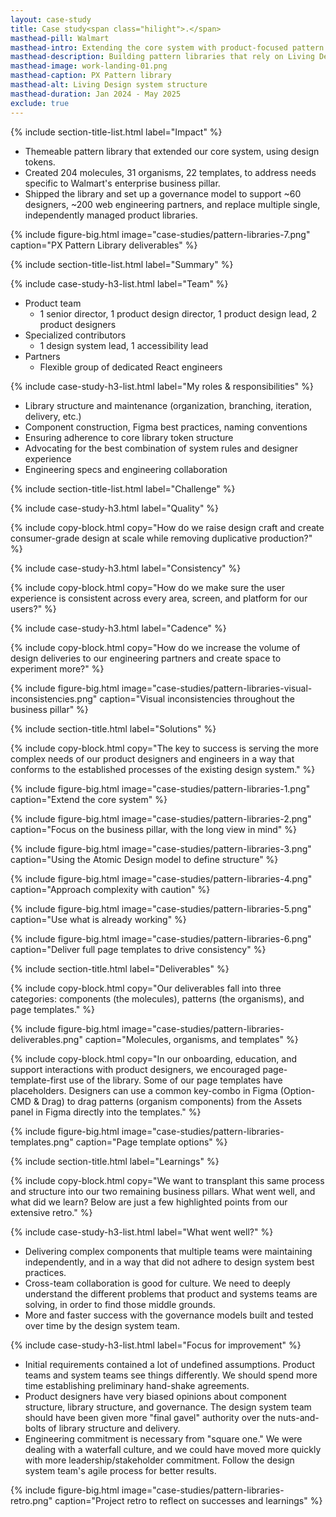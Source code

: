 ```yaml
---
layout: case-study
title: Case study<span class="hilight">.</span>
masthead-pill: Walmart
masthead-intro: Extending the core system with product-focused pattern libraries
masthead-description: Building pattern libraries that rely on Living Design foundations, and serve Walmart's core business pillars.
masthead-image: work-landing-01.png
masthead-caption: PX Pattern library
masthead-alt: Living Design system structure
masthead-duration: Jan 2024 - May 2025 
exclude: true
---
```


{% include section-title-list.html label="Impact" %}

- Themeable pattern library that extended our core system, using design tokens.
- Created 204 molecules, 31 organisms, 22 templates, to address needs specific to Walmart's enterprise business pillar.
- Shipped the library and set up a governance model to support ~60 designers, ~200 web engineering partners, and replace multiple single, independently managed product libraries.

{% include figure-big.html image="case-studies/pattern-libraries-7.png" caption="PX Pattern Library deliverables" %}

{% include section-title-list.html label="Summary" %}

{% include case-study-h3-list.html label="Team" %}

- Product team
	- 1 senior director, 1 product design director, 1 product design lead, 2 product designers
- Specialized contributors
	- 1 design system lead, 1 accessibility lead
- Partners
	- Flexible group of dedicated React engineers

{% include case-study-h3-list.html label="My roles & responsibilities" %}

- Library structure and maintenance (organization, branching, iteration, delivery, etc.)
- Component construction, Figma best practices, naming conventions
- Ensuring adherence to core library token structure
- Advocating for the best combination of system rules and designer experience
- Engineering specs and engineering collaboration

{% include section-title-list.html label="Challenge" %}  

{% include case-study-h3.html label="Quality" %} 

{% include copy-block.html copy="How do we raise design craft and create consumer-grade design at scale while removing duplicative production?" %}

{% include case-study-h3.html label="Consistency" %} 

{% include copy-block.html copy="How do we make sure the user experience is consistent across every area, screen, and platform for our users?" %}

{% include case-study-h3.html label="Cadence" %} 

{% include copy-block.html copy="How do we increase the volume of design deliveries to our engineering partners and create space to experiment more?" %}

{% include figure-big.html image="case-studies/pattern-libraries-visual-inconsistencies.png" caption="Visual inconsistencies throughout the business pillar" %}

{% include section-title.html label="Solutions" %}

{% include copy-block.html copy="The key to success is serving the more complex needs of our product designers and engineers in a way that conforms to the established processes of the existing design system." %}

{% include figure-big.html image="case-studies/pattern-libraries-1.png" caption="Extend the core system" %}

{% include figure-big.html image="case-studies/pattern-libraries-2.png" caption="Focus on the business pillar, with the long view in mind" %}

{% include figure-big.html image="case-studies/pattern-libraries-3.png" caption="Using the Atomic Design model to define structure" %}

{% include figure-big.html image="case-studies/pattern-libraries-4.png" caption="Approach complexity with caution" %}

{% include figure-big.html image="case-studies/pattern-libraries-5.png" caption="Use what is already working" %}

{% include figure-big.html image="case-studies/pattern-libraries-6.png" caption="Deliver full page templates to drive consistency" %}

<!--
{% include figure-big.html image="case-studies/pattern-libraries-8.png" caption="Next steps" %}
-->

{% include section-title.html label="Deliverables" %}

{% include copy-block.html copy="Our deliverables fall into three categories: components (the molecules), patterns (the organisms), and page templates." %}

{% include figure-big.html image="case-studies/pattern-libraries-deliverables.png" caption="Molecules, organisms, and templates" %}

{% include copy-block.html copy="In our onboarding, education, and support interactions with product designers, we encouraged page-template-first use of the library. Some of our page templates have placeholders. Designers can use a common key-combo in Figma (Option-CMD & Drag) to drag patterns (organism components) from the Assets panel in Figma directly into the templates." %}

{% include figure-big.html image="case-studies/pattern-libraries-templates.png" caption="Page template options" %}

{% include section-title.html label="Learnings" %}

{% include copy-block.html copy="We want to transplant this same process and structure into our two remaining business pillars. What went well, and what did we learn? Below are just a few highlighted points from our extensive retro." %}

{% include case-study-h3-list.html label="What went well?" %}

- Delivering complex components that multiple teams were maintaining independently, and in a way that did not adhere to design system best practices.
- Cross-team collaboration is good for culture. We need to deeply understand the different problems that product and systems teams are solving, in order to find those middle grounds.
- More and faster success with the governance models built and tested over time by the design system team.

{% include case-study-h3-list.html label="Focus for improvement" %}

- Initial requirements contained a lot of undefined assumptions. Product teams and system teams see things differently. We should spend more time establishing preliminary hand-shake agreements.
- Product designers have very biased opinions about component structure, library structure, and governance. The design system team should have been given more "final gavel" authority over the nuts-and-bolts of library structure and delivery.
- Engineering commitment is necessary from "square one." We were dealing with a waterfall culture, and we could have moved more quickly with more leadership/stakeholder commitment. Follow the design system team's agile process for better results.

{% include figure-big.html image="case-studies/pattern-libraries-retro.png" caption="Project retro to reflect on successes and learnings" %}